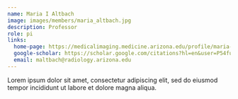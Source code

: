 ```yaml
---
name: Maria I Altbach
image: images/members/maria_altbach.jpg
description: Professor
role: pi
links:
  home-page: https://medicalimaging.medicine.arizona.edu/profile/maria-i-altbach-phd
  google-scholar: https://scholar.google.com/citations?hl=en&user=P54fugMAAAAJ
  email: maltbach@radiology.arizona.edu
---
```


Lorem ipsum dolor sit amet, consectetur adipiscing elit, sed do eiusmod tempor incididunt ut labore et dolore magna aliqua.
